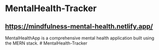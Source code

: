 
# MentalHealth-Tracker

## https://mindfulness-mental-health.netlify.app/

MentalHealthApp is a comprehensive mental health application built using the MERN stack.
#   M e n t a l H e a l t h - T r a c k e r  
 